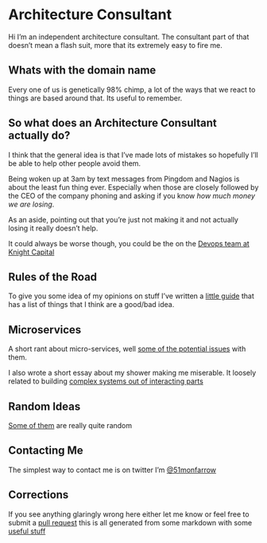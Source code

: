 # Architecture Consultant
Hi I’m an independent architecture consultant. The consultant part of that doesn’t mean a flash suit, more that its extremely easy to fire me.

## Whats with the domain name
Every one of us is genetically 98% chimp, a lot of the ways that we react to things are based around that. Its useful to remember.

## So what does an Architecture Consultant actually do?
I think that the general idea is that I’ve made lots of mistakes so hopefully I’ll be able to help other people avoid them.

Being woken up at 3am by text messages from Pingdom and Nagios is about the least fun thing ever. Especially when those are closely followed by the CEO of the company phoning and asking if you know *how much money we are losing*.

As an aside, pointing out that you’re just not making it and not actually losing it really doesn’t help.

It could always be worse though, you could be the on the [Devops team at Knight Capital](http://dougseven.com/2014/04/17/knightmare-a-devops-cautionary-tale/)

## Rules of the Road
To give you some idea of my opinions on stuff I’ve written a [little guide](/rulesoftheroad.html) that has a list of things that I think are a good/bad idea.

## Microservices
A short rant about micro-services, well [some of the potential issues](/microservices.html) with them.

I also wrote a short essay about my shower making me miserable. It loosely related to building [complex systems out of interacting parts](systems.md)

## Random Ideas
[Some of them](ideas.md) are really quite random

## Contacting Me
The simplest way to contact me is on twitter I’m [@51monfarrow](https://twitter.com/51monfarrow)

## Corrections
If you see anything glaringly wrong here either let me know or feel free to submit a [pull request](https://github.com/s1monfarrow/mostlymonkey) this is all generated from some markdown with some [useful stuff](https://github.com/mixu/markdown-styles-lambda) 
